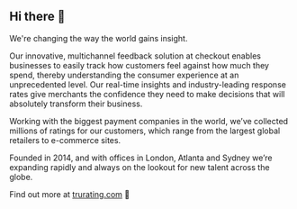 ## Hi there 👋

We're changing the way the world gains insight. 

Our innovative, multichannel feedback solution at checkout enables businesses to easily track how customers feel against how much they spend, thereby understanding the consumer experience at an unprecedented level. Our real-time insights and industry-leading response rates give merchants the confidence they need to make decisions that will absolutely transform their business.
 
Working with the biggest payment companies in the world, we’ve collected millions of ratings for our customers, which range from the largest global retailers to e-commerce sites.
 
Founded in 2014, and with offices in London, Atlanta and Sydney we’re expanding rapidly and always on the lookout for new talent across the globe.
 
Find out more at [trurating.com](https://www.trurating.com) 🚀

<!--

**Here are some ideas to get you started:**

🙋‍♀️ A short introduction - what is your organization all about?
🌈 Contribution guidelines - how can the community get involved?
👩‍💻 Useful resources - where can the community find your docs? Is there anything else the community should know?
🍿 Fun facts - what does your team eat for breakfast?
🧙 Remember, you can do mighty things with the power of [Markdown](https://docs.github.com/github/writing-on-github/getting-started-with-writing-and-formatting-on-github/basic-writing-and-formatting-syntax)
-->
